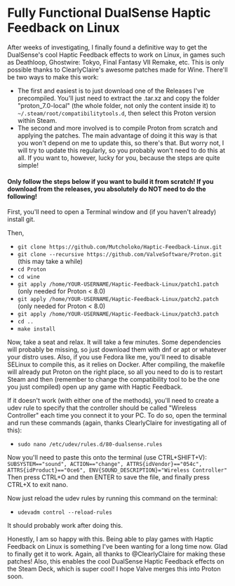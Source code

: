 # Fully Functional DualSense Haptic Feedback on Linux

After weeks of investigating, I finally found a definitive way to get the DualSense's cool Haptic Feedback effects to work on Linux, in games such as Deathloop, Ghostwire: Tokyo, Final Fantasy VII Remake, etc. This is only possible thanks to ClearlyClaire's awesome patches made for Wine.
There'll be two ways to make this work: 
- The first and easiest is to just download one of the Releases I've precompiled. You'll just need to extract the .tar.xz and copy the folder "proton_7.0-local" (the whole folder, not only the content inside it) to ```~/.steam/root/compatibilitytools.d```, then select this Proton version within Steam.
- The second and more involved is to compile Proton from scratch and applying the patches. The main advantage of doing it this way is that you won't depend on me to update this, so there's that. But worry not, I will try to update this regularly, so you probably won't need to do this at all. If you want to, however, lucky for you, because the steps are quite simple!

#### Only follow the steps below if you want to build it from scratch! If you download from the releases, you absolutely do NOT need to do the following!
First, you'll need to open a Terminal window and (if you haven't already) install git.

Then,

- ``` git clone https://github.com/Mutcholoko/Haptic-Feedback-Linux.git ```
- ``` git clone --recursive https://github.com/ValveSoftware/Proton.git ``` (this may take a while)
- ``` cd Proton ```
- ``` cd wine ```
- ```git apply /home/YOUR-USERNAME/Haptic-Feedback-Linux/patch1.patch ``` (only needed for Proton < 8.0)
- ```git apply /home/YOUR-USERNAME/Haptic-Feedback-Linux/patch2.patch ``` (only needed for Proton < 8.0)
- ```git apply /home/YOUR-USERNAME/Haptic-Feedback-Linux/patch3.patch ```
- ```cd .. ```
- ``` make install ```

Now, take a seat and relax. It will take a few minutes. Some dependencies will probably be missing, so just download them with dnf or apt or whatever your distro uses. Also, if you use Fedora like me, you'll need to disable SELinux to compile this, as it relies on Docker.
After compiling, the makefile will already put Proton on the right place, so all you need to do is to restart Steam and then (remember to change the compatibility tool to be the one you just compiled) open up any game with Haptic Feedback.

If it doesn't work (with either one of the methods), you'll need to create a udev rule to specify that the controller should be called "Wireless Controller" each time you connect it to your PC. To do so, open the terminal and run these commands (again, thanks ClearlyClaire for investigating all of this):
- ``` sudo nano /etc/udev/rules.d/80-dualsense.rules ```

Now you'll need to paste this onto the terminal (use CTRL+SHIFT+V): ``` SUBSYSTEM=="sound", ACTION=="change", ATTRS{idVendor}=="054c", ATTRS{idProduct}=="0ce6", ENV{SOUND_DESCRIPTION}="Wireless Controller" ```
Then press CTRL+O and then ENTER to save the file, and finally press CTRL+X to exit nano.

Now just reload the udev rules by running this command on the terminal:
- ``` udevadm control --reload-rules ```

It should probably work after doing this.

Honestly, I am so happy with this. Being able to play games with Haptic Feedback on Linux is something I've been wanting for a long time now. Glad to finally get it to work. Again, all thanks to @ClearlyClaire for making these patches!
Also, this enables the cool DualSense Haptic Feedback effects on the Steam Deck, which is super cool! I hope Valve merges this into Proton soon.
